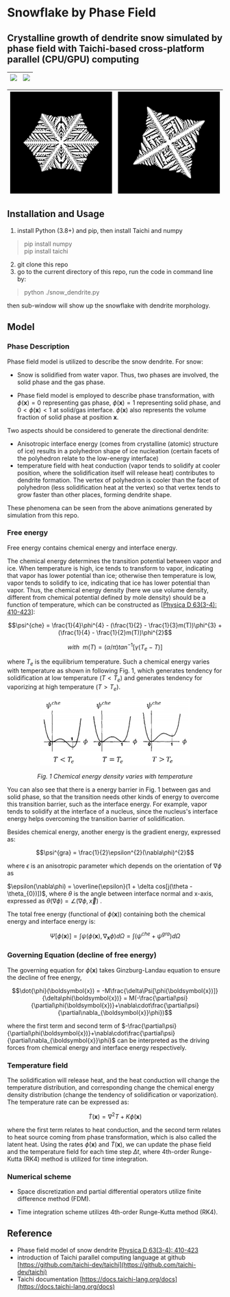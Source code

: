 # Snowflake by Phase Field
## Crystalline growth of dendrite snow simulated by phase field with Taichi-based cross-platform parallel (CPU/**GPU**) computing

| <img src="./README.assets/snow_6fold.gif" width="300" /> | <img src="./README.assets/snow_4fold.gif" width="300"/> |
| :------------------------------------------------: | :-----------------------------------------------: |

| <img src="README.assets/time_0.2016s.png" width="300" /> | <img src="README.assets/time_0.1888s_fold4.png" width="300"> |
| :------------------------------------------------------: |:----------------------------------------------------------: |

## Installation and Usage

1. install Python (3.8+) and pip, then install Taichi and numpy
> pip install numpy <br>
> pip install taichi <br>

2. git clone this repo
3. go to the current directory of this repo, run the code in command line by:
> python ./snow_dendrite.py <br>

then sub-window will show up the snowflake with dendrite morphology. 

## Model

### Phase Description

Phase field model is utilized to describe the snow dendrite. For snow:

+ Snow is solidified from water vapor.  Thus, two phases are involved, the solid phase and the gas phase.  

+ Phase field model is employed to describe phase transformation, with $\phi(\boldsymbol{x})=0$ representing gas phase, $\phi(\boldsymbol{x}) = 1$ representing solid phase, and $0 < \phi(\boldsymbol{x}) < 1$ at solid/gas interface. $\phi(\boldsymbol{x})$ also represents the volume fraction of solid phase at position $\boldsymbol{x}$.

Two aspects should be considered to generate the directional dendrite:

+ Anisotropic interface energy (comes from crystalline (atomic) structure of ice) results in a polyhedron shape of ice nucleation (certain facets of the polyhedron relate to the low-energy interface)
+ temperature field with heat conduction (vapor tends to solidify at cooler position, where the solidification itself will release heat) contributes to dendrite formation. The vertex of polyhedron is cooler than the facet of polyhedron (less solidification heat at the vertex) so that vertex tends to grow faster than other places, forming dendrite shape. 

These phenomena can be seen from the above animations generated by simulation from this repo. 

### Free energy

Free energy contains chemical energy and interface energy. 

The chemical energy determines the transition potential between vapor and ice. When temperature is high, ice tends to transform to vapor, indicating that vapor has lower potential than ice; otherwise then temperature is low, vapor tends to solidify to ice, indicating that ice has lower potential than vapor. Thus, the chemical energy density (here we use volume density, different from chemical potential defined by mole density) should be a function of temperature, which can be constructed as [[Physica D 63(3-4): 410-423](https://www.sciencedirect.com/science/article/abs/pii/016727899390120P)]:

$$\psi^{che} = \frac{1}{4}\phi^{4} - (\frac{1}{2} - \frac{1}{3}m(T))\phi^{3} +(\frac{1}{4} - \frac{1}{2}m(T))\phi^{2}$$

$$with\ \ m(T) = (\alpha/\pi)tan^{-1}[\gamma(T_{e} - T)]$$

where $T_{e}$ is the equilibrium temperature.  Such a chemical energy varies with temperature as shown in following Fig. 1, which generates tendency for solidification at low temperature $(T < T_{e})$ and generates tendency for vaporizing at high temperature $(T > T_{e})$. 

<center>
<img src="README.assets/image-20220917104022775.png" alt="image-20220917104022775" width="350" />

<em>Fig. 1 Chemical energy density varies with temperature </em></center>

You can also see that there is a energy barrier in Fig. 1 between gas and solid phase, so that the transition needs other kinds of energy to overcome this transition barrier, such as the interface energy. For example, vapor tends to solidify at the interface of a nucleus, since the nucleus's interface energy helps overcoming the transition barrier of solidification. 

Besides chemical energy, another energy is the gradient energy, expressed as:

$$\psi^{gra} = \frac{1}{2}\epsilon^{2}(\nabla\phi)^{2}$$

where $\epsilon$ is an anisotropic parameter which depends on the orientation of $\nabla\phi$ as

$\epsilon(\nabla\phi) = \overline{\epsilon}(1 + \delta cos[j(\theta - \theta_{0})])$,  where $\theta$ is the angle between interface normal and x-axis, expressed as $\theta(\nabla\phi) = \angle(\nabla\phi, \overrightarrow{x} )$ .

The total free energy (functional of $\phi(\boldsymbol{x})$) containing both the chemical energy and interface energy is:

$$\Psi[\phi(\boldsymbol{x})] = \int \psi(\phi(\boldsymbol{x}), \nabla_{\boldsymbol{x}}\phi) d\Omega = \int (\psi^{che} +\psi^{gra})d\Omega$$

### Governing Equation (decline of free energy)

The governing equation for $\dot{\phi}(\boldsymbol{x})$ takes Ginzburg-Landau equation to ensure the decline of free energy, 

$$\dot{\phi}(\boldsymbol{x}) = -M\frac{\delta\Psi[\phi(\boldsymbol{x})]}{\delta\phi(\boldsymbol{x})} = M(-\frac{\partial\psi}{\partial\phi(\boldsymbol{x})}+\nabla\cdot\frac{\partial\psi}{\partial\nabla_{\boldsymbol{x}}\phi})$$

where the first term and second term of $-\frac{\partial\psi}{\partial\phi(\boldsymbol{x})}+\nabla\cdot\frac{\partial\psi}{\partial\nabla_{\boldsymbol{x}}\phi}$ can be interpreted as the driving forces from chemical energy and interface energy respectively. 

### Temperature field

The solidification will release heat, and the heat conduction will change the temperature distribution, and corresponding change the chemical energy density distribution (change the tendency of solidification or vaporization). The temperature rate can be expressed as:

$$\dot{T}(\boldsymbol{x}) = \nabla^{2}T + K \dot{\phi}(\boldsymbol{x})$$

where the first term relates to heat conduction, and the second term relates to heat source coming from phase transformation, which is also called the latent heat. Using the rates $\dot{\phi}(\boldsymbol{x})$ and  $\dot{T}(\boldsymbol{x})$, we can update the phase field and the temperature field for each time step $\Delta t$, where 4th-order Runge-Kutta (RK4) method is utilized for time integration. 

### Numerical scheme

+ Space discretization and partial differential operators utilize finite difference method (FDM).  

+ Time integration scheme utilizes 4th-order Runge-Kutta method (RK4).

## Reference

+ Phase field model of snow dendrite [Physica D 63(3-4): 410-423](https://www.sciencedirect.com/science/article/abs/pii/016727899390120P)
+ introduction of Taichi parallel computing language at github [https://github.com/taichi-dev/taichi](https://github.com/taichi-dev/taichi)
+ Taichi documentation [https://docs.taichi-lang.org/docs](https://docs.taichi-lang.org/docs)
